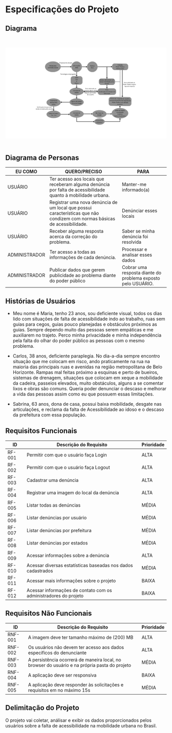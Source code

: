 # Especificações do Projeto

## Diagrama

<div style="display:flex;justify-content:center;margin-bottom:3rem;margin-top:3rem">
  <img title="Gráfico IBGE" alt="Gráfico IBGE" src="./img/diagrama.png">
</div>

## Diagrama de Personas

| EU COMO | QUERO/PRECISO | PARA |
|--------------------|------------------------------------|----------------------------------------|
| USUÁRIO | Ter acesso aos locais que receberam alguma denúncia por falta de acessibilidade quanto à mobilidade urbana. | Manter-me informado(a) |
| USUÁRIO | Registrar uma nova denúncia de um local que possui características que não condizem com normas básicas de acessibilidade. | Denúnciar esses locais |
| USUÁRIO | Receber alguma resposta acerca da correção do problema. | Saber se minha denúncia foi resolvida |
| ADMINISTRADOR | Ter acesso a todas as informações de cada denúncia. | Processar e analisar esses dados |
| ADMINISTRADOR | Publicar dados que gerem publicidade ao problema diante do poder público | Cobrar uma resposta diante do problema exposto pelo USUÁRIO. |

## Histórias de Usuários

- Meu nome é Maria, tenho 23 anos, sou deficiente visual, todos os dias lido com situações de falta de acessibilidade indo ao trabalho, ruas sem guias para cegos, guias pouco planejadas e obstáculos próximos as guias. Sempre dependo muito das pessoas serem empáticas e me auxiliarem no trajeto. Perco minha privacidade e minha independência pela falta do olhar do poder público as pessoas com o mesmo problema.

- Carlos, 38 anos, deficiente paraplegia. No dia-a-dia sempre encontro situação que me colocam em risco, ando praticamente na rua na maioria das principais ruas e avenidas na região metropolitana de Belo Horizonte. Rampas mal feitas próximo a esquinas e perto de bueiros, sistemas de drenagem, situações que colocam em xeque a mobilidade da cadeira, passeios elevados, muito obstáculos, alguns a se comentar lixos e obras são comuns. Queria poder denunciar o descaso e melhorar a vida das pessoas assim como eu que possuem essas limitações.

- Sabrina, 63 anos, dona de casa, possui baixa mobilidade, desgate nas articulações, e reclama da falta de Acessibilidade ao idoso e o descaso da prefeitura com essa população.

## Requisitos Funcionais

| ID     | Descrição do Requisito                                           | Prioridade |
| ------ | -----------------------------------------------------------------| ---------- |
| RF-001 | Permitir com que o usuário faça Login                            | ALTA       |
| RF-002 | Permitir com que o usuário faça Logout                           | ALTA       |
| RF-003 | Cadastrar uma denúncia                                           | ALTA       |
| RF-004 | Registrar uma imagem do local da denúncia                        | ALTA       |
| RF-005 | Listar todas as denúncias                                        | MÉDIA      |
| RF-006 | Listar denúncias por usuário                                     | MÉDIA      |
| RF-007 | Listar denúncias por prefeitura                                  | MÉDIA      |
| RF-008 | Listar denúncias por estados                                     | MÉDIA      |
| RF-009 | Acessar informações sobre a denúncia                             | ALTA       |
| RF-010 | Acessar diversas estatísticas baseadas nos dados cadastrados     | MÉDIA      |
| RF-011 | Acessar mais informações sobre o projeto                         | BAIXA      |
| RF-012 | Acessar informações de contato com os administradores do projeto | BAIXA      |

## Requisitos Não Funcionais

| ID      | Descrição do Requisito                                                                        | Prioridade |
| ------- | --------------------------------------------------------------------------------------------- | ---------- |
| RNF-001 | A imagem deve ter tamanho máximo de (200) MB                                                  | ALTA       |
| RNF-002 | Os usuários não devem ter acesso aos dados específicos do denunciante                         | ALTA       |
| RNF-003 | A persistência ocorrerá de maneira local, no browser do usuário e na própria pasta do projeto | MÉDIA      |
| RNF-004 | A aplicação deve ser responsiva                                                               | BAIXA      |
| RNF-005 | A aplicação deve responder às solicitações e requisitos em no máximo 15s                      | MÉDIA      |

## Delimitação do Projeto

O projeto vai coletar, análisar e exibir os dados proporcionados pelos usuários sobre a falta de acessibilidade na mobilidade urbana no Brasil.
